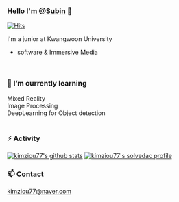 ### Hello I'm [@Subin](https://github.com/kimziou77) 👋  
[![Hits](https://hits.seeyoufarm.com/api/count/incr/badge.svg?url=https%3A%2F%2Fgithub.com%2Fgjbae1212%2Fhit-counter&count_bg=%23474747&title_bg=%23FAC3EC&icon=&icon_color=%23F5F5F5&title=view&edge_flat=false)](https://hits.seeyoufarm.com)  

I'm a junior at Kwangwoon University
- software & Immersive Media
<br>

### 🌱 I’m currently learning  
Mixed Reality  
Image Processing  
DeepLearning for Object detection  
<br>

### ⚡ Activity
[![kimziou77's github stats](https://github-readme-stats.vercel.app/api?username=kimziou77)](https://github.com/kimziou77)&nbsp;[![kimziou77's solvedac profile](http://mazassumnida.wtf/api/v2/generate_badge?boj=kimziou77)](https://solved.ac/profile/kimziou77)


### 📫 Contact  
kimziou77@naver.com

  
 
 
<!--
**kimziou77/kimziou77** is a ✨ _special_ ✨ repository because its `README.md` (this file) appears on your GitHub profile.
[![kimziou77's github stats](https://github-readme-stats.vercel.app/api/top-langs/?username=kimziou77)](https://github.com/kimziou77)
Here are some ideas to get you started:

- 🔭 I’m currently working on ...
- 🌱 I’m currently learning ...
- 👯 I’m looking to collaborate on ...
- 🤔 I’m looking for help with ...
- 💬 Ask me about ...
- 📫 How to reach me: ...
- 😄 Pronouns: ...
- ⚡ Fun fact: ...
-->
